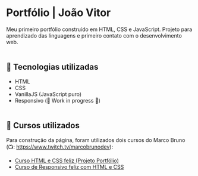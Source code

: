 # Portfólio | João Vitor
Meu primeiro portfólio construído em HTML, CSS e JavaScript. Projeto para aprendizado das linguagens e primeiro contato com o desenvolvimento web.<br><br>
## :wrench: Tecnologias utilizadas
- HTML
- CSS
- VanillaJS (JavaScript puro)
- Responsivo (:construction: Work in progress :construction:)
<br><br>
## :orange_book: Cursos utilizados
Para construção da página, foram utilizados dois cursos do Marco Bruno (:tv:: https://www.twitch.tv/marcobrunodev): <br>
- [Curso HTML e CSS feliz (Projeto Portfólio)](https://www.youtube.com/playlist?list=PLirko8T4cEmzrH3jIJi7R7ufeqcpXYaLa)
- [Curso de Responsivo feliz com HTML e CSS](https://www.youtube.com/playlist?list=PLirko8T4cEmzidHx2hSE8NVdPgNXX-iEE)
